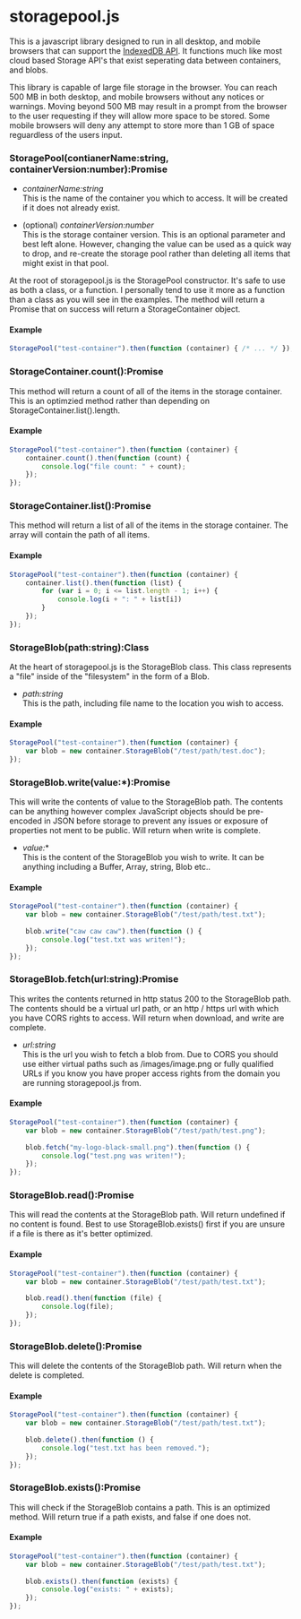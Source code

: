 # storagepool.js

This is a javascript library designed to run in all desktop, and mobile browsers that can support the [IndexedDB API](https://developer.mozilla.org/en-US/docs/Web/API/IndexedDB_API). It functions much like most cloud based Storage API's that exist seperating data between containers, and blobs.

This library is capable of large file storage in the browser. You can reach 500 MB in both desktop, and mobile browsers without any notices or warnings. Moving beyond 500 MB may result in a prompt from the browser to the user requesting if they will allow more space to be stored. Some mobile browsers will deny any attempt to store more than 1 GB of space reguardless of the users input.

### StoragePool(contianerName:string, containerVersion:number):Promise

- *containerName:string* <br/>
This is the name of the container you which to access. It will be created if it does not already exist.

- (optional) *containerVersion:number* <br/>
This is the storage container version. This is an optional parameter and best left alone. However, changing the value can be used as a quick way to drop, and re-create the storage pool rather than deleting all items that might exist in that pool.

At the root of storagepool.js is the StoragePool constructor. It's safe to use as both a class, or a function. I personally tend to use it more as a function than a class as you will see in the examples. The method will return a Promise that on success will return a StorageContainer object.

#### Example
```javascript
StoragePool("test-container").then(function (container) { /* ... */ });
```

### StorageContainer.count():Promise

This method will return a count of all of the items in the storage container. This is an optimzied method rather than depending on StorageContainer.list().length.

#### Example
```javascript
StoragePool("test-container").then(function (container) {
    container.count().then(function (count) {
        console.log("file count: " + count);
    });
});
```

### StorageContainer.list():Promise

This method will return a list of all of the items in the storage container. The array will contain the path of all items.

#### Example
```javascript
StoragePool("test-container").then(function (container) {
    container.list().then(function (list) {
        for (var i = 0; i <= list.length - 1; i++) {
            console.log(i + ": " + list[i])
        }
    });
});
```

### StorageBlob(path:string):Class

At the heart of storagepool.js is the StorageBlob class. This class represents a "file" inside of the "filesystem" in the form of a Blob.

- *path:string* <br/>
This is the path, including file name to the location you wish to access.

#### Example
```javascript
StoragePool("test-container").then(function (container) {
    var blob = new container.StorageBlob("/test/path/test.doc");
});
```

### StorageBlob.write(value:*):Promise

This will write the contents of value to the StorageBlob path. The contents can be anything however complex JavaScript objects should be pre-encoded in JSON before storage to prevent any issues or exposure of properties not ment to be public. Will return when write is complete.

- *value:** <br/>
This is the content of the StorageBlob you wish to write. It can be anything including a Buffer, Array, string, Blob etc..

#### Example
```javascript
StoragePool("test-container").then(function (container) {
    var blob = new container.StorageBlob("/test/path/test.txt");
    
    blob.write("caw caw caw").then(function () {
        console.log("test.txt was writen!");
    });
});
```

### StorageBlob.fetch(url:string):Promise

This writes the contents returned in http status 200 to the StorageBlob path. The contents should be a virtual url path, or an http / https url with which you have CORS rights to access. Will return when download, and write are complete.

- *url:string* <br/>
This is the url you wish to fetch a blob from. Due to CORS you should use either virtual paths such as /images/image.png or fully qualified URLs if you know you have proper access rights from the domain you are running storagepool.js from.

#### Example
```javascript
StoragePool("test-container").then(function (container) {
    var blob = new container.StorageBlob("/test/path/test.png");
    
    blob.fetch("my-logo-black-small.png").then(function () {
        console.log("test.png was writen!");
    });
});
```

### StorageBlob.read():Promise

This will read the contents at the StorageBlob path. Will return undefined if no content is found. Best to use StorageBlob.exists() first if you are unsure if a file is there as it's better optimized.

#### Example
```javascript
StoragePool("test-container").then(function (container) {
    var blob = new container.StorageBlob("/test/path/test.txt");
    
    blob.read().then(function (file) {
        console.log(file);
    });
});
```

### StorageBlob.delete():Promise

This will delete the contents of the StorageBlob path. Will return when the delete is completed.

#### Example
```javascript
StoragePool("test-container").then(function (container) {
    var blob = new container.StorageBlob("/test/path/test.txt");
    
    blob.delete().then(function () {
        console.log("test.txt has been removed.");
    });
});
```

### StorageBlob.exists():Promise

This will check if the StorageBlob contains a path. This is an optimized method. Will return true if a path exists, and false if one does not.

#### Example
```javascript
StoragePool("test-container").then(function (container) {
    var blob = new container.StorageBlob("/test/path/test.txt");
    
    blob.exists().then(function (exists) {
        console.log("exists: " + exists);
    });
});
```